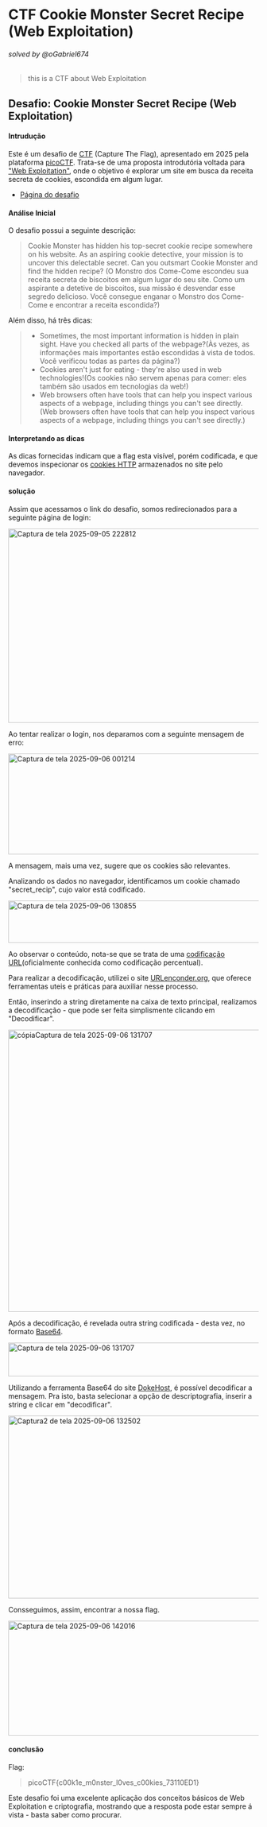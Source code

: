 #  CTF Cookie Monster Secret Recipe (Web Exploitation)
###### solved by @oGabriel674

> this is a CTF about Web Exploitation

## Desafio:  Cookie Monster Secret Recipe (Web Exploitation)
#### Intrudução

Este é um desafio de [CTF](https://hackersec.com/desafios-hacker-o-que-sao-os-ctf/) (Capture The Flag), apresentado em 2025 pela plataforma [picoCTF](https://picoctf.org/). Trata-se de uma proposta introdutória voltada para ["Web Exploitation"](https://pt.wikipedia.org/wiki/Exploit_(seguran%C3%A7a_de_computadores)), onde o objetivo é explorar um site em busca da receita secreta de cookies, escondida em algum lugar.

- [Página do desafio](https://play.picoctf.org/practice/challenge/469)
  
#### Análise Inicial

O desafio possui a seguinte descrição:

> Cookie Monster has hidden his top-secret cookie recipe somewhere on his website. As an aspiring cookie detective, your mission is to uncover this delectable secret. Can you outsmart Cookie Monster and find the hidden recipe?
>(O Monstro dos Come-Come escondeu sua receita secreta de biscoitos em algum lugar do seu site. Como um aspirante a detetive de biscoitos, sua missão é desvendar esse segredo delicioso. Você consegue enganar o Monstro dos Come-Come e encontrar a receita escondida?)

Além disso, há três dicas:

>- Sometimes, the most important information is hidden in plain sight. Have you checked all parts of the webpage?(Às vezes, as informações mais importantes estão escondidas à vista de todos. Você verificou todas as partes da página?)
>- Cookies aren't just for eating - they're also used in web technologies!(Os cookies não servem apenas para comer: eles também são usados ​​em tecnologias da web!)
>- Web browsers often have tools that can help you inspect various aspects of a webpage, including things you can't see directly.(Web browsers often have tools that can help you inspect various aspects of a webpage, including things you can't see directly.)

#### Interpretando as dicas

As dicas fornecidas indicam que a flag esta visível, porém codificada, e que devemos inspecionar os [cookies HTTP](https://developer.mozilla.org/pt-BR/docs/Web/HTTP/Guides/Cookies) armazenados no site pelo navegador.

#### solução 

Assim que acessamos o link do desafio, somos redirecionados para a seguinte página de login:

<img width="864" height="391" alt="Captura de tela 2025-09-05 222812" src="https://github.com/user-attachments/assets/b81da2a2-0080-4e11-a8a5-9dff79231f16" />

Ao tentar realizar o login, nos deparamos com a seguinte mensagem de erro:

<img width="578" height="203" alt="Captura de tela 2025-09-06 001214" src="https://github.com/user-attachments/assets/85781301-970e-463b-b6f6-cb4e067d7acb" />

A mensagem, mais uma vez, sugere que os cookies são relevantes. 

Analizando os dados no navegador, identificamos um cookie chamado "secret_recip", cujo valor está codificado.

<img width="896" height="85" alt="Captura de tela 2025-09-06 130855" src="https://github.com/user-attachments/assets/407ec2b5-5bf5-43d7-96db-273efd876506" />

Ao observar o conteúdo, nota-se que se trata de uma [codificação URL](https://en.wikipedia.org/wiki/Percent-encoding)(oficialmente conhecida como codificação percentual). 

Para realizar a decodificação, utilizei o site [URLenconder.org](https://www.urlencoder.org/pt/), que oferece ferramentas uteis e práticas para auxiliar nesse processo.

Então, inserindo a string diretamente na caixa de texto principal, realizamos a decodificação - que pode ser feita simplismente clicando em "Decodificar".

<img width="1201" height="568" alt="cópiaCaptura de tela 2025-09-06 131707" src="https://github.com/user-attachments/assets/721ea280-7372-43e0-a7f8-7a0610b6b0b6" />

Após a decodificação, é revelada outra string codificada - desta vez, no formato [Base64](https://en.wikipedia.org/wiki/Base64).

<img width="635" height="68" alt="Captura de tela 2025-09-06 131707" src="https://github.com/user-attachments/assets/4dac28b9-0042-4226-859c-43964e984eba" />

Utilizando a ferramenta Base64 do site [DokeHost](https://dokehost.com.br/ferramenta/codificar-decodificar-base64), é possível decodificar a mensagem. Pra isto, basta selecionar a opção de descriptografia, inserir a string e clicar em "decodificar".

<img width="1031" height="368" alt="Captura2 de tela 2025-09-06 132502" src="https://github.com/user-attachments/assets/de486c7a-eb5b-4ca2-9503-681b7f32b58b" />

Consseguimos, assim, encontrar a nossa flag.

<img width="810" height="231" alt="Captura de tela 2025-09-06 142016" src="https://github.com/user-attachments/assets/e59bdc68-7f9f-4c72-83de-582854731309" />

#### conclusão

Flag:

> picoCTF{c00k1e_m0nster_l0ves_c00kies_73110ED1}

Este desafio foi uma excelente aplicação dos conceitos básicos de Web Exploitation e criptografia, mostrando que a resposta pode estar sempre á vista - basta saber como procurar.

